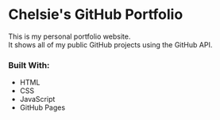 # Chelsie's GitHub Portfolio

This is my personal portfolio website.  
It shows all of my public GitHub projects using the GitHub API.

### Built With:
- HTML
- CSS
- JavaScript
- GitHub Pages

